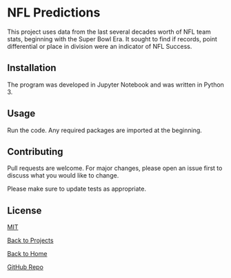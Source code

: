 # NFL Predictions

This project uses data from the last several decades worth of NFL team stats, beginning with the Super Bowl Era. It sought to find if records, point differential or place in division were an indicator of NFL Success.

## Installation

The program was developed in Jupyter Notebook and was written in Python 3. 

## Usage

Run the code. Any required packages are imported at the beginning.


## Contributing
Pull requests are welcome. For major changes, please open an issue first to discuss what you would like to change.

Please make sure to update tests as appropriate.

## License
[MIT](https://choosealicense.com/licenses/mit/)

[Back to Projects](https://jkylemorris.github.io/MDSC-Portfolio-Kyle-Morris/projects)

[Back to Home](https://jkylemorris.github.io/MDSC-Portfolio-Kyle-Morris/)

[GitHub Repo](https://github.com/jkylemorris/MDSC-Portfolio-Kyle-Morris/)
